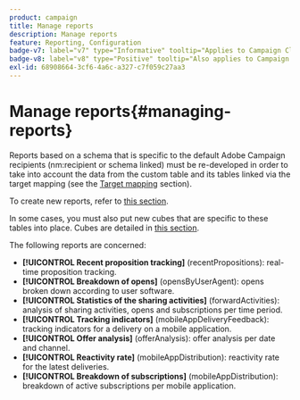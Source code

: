 ```yaml
---
product: campaign
title: Manage reports
description: Manage reports
feature: Reporting, Configuration
badge-v7: label="v7" type="Informative" tooltip="Applies to Campaign Classic v7"
badge-v8: label="v8" type="Positive" tooltip="Also applies to Campaign v8"
exl-id: 68908664-3cf6-4a6c-a327-c7f059c27aa3
---
```

# Manage reports{#managing-reports}

 

Reports based on a schema that is specific to the default Adobe Campaign recipients (nm:recipient or schema linked) must be re-developed in order to take into account the data from the custom table and its tables linked via the target mapping (see the [Target mapping](../../configuration/using/target-mapping.md) section).

To create new reports, refer to [this section](../../reporting/using/about-reports-creation-in-campaign.md).

In some cases, you must also put new cubes that are specific to these tables into place. Cubes are detailed in [this section](../../reporting/using/ac-cubes.md).

The following reports are concerned:

* **[!UICONTROL Recent proposition tracking]** (recentPropositions): real-time proposition tracking.
* **[!UICONTROL Breakdown of opens]** (opensByUserAgent): opens broken down according to user software.
* **[!UICONTROL Statistics of the sharing activities]** (forwardActivities): analysis of sharing activities, opens and subscriptions per time period.
* **[!UICONTROL Tracking indicators]** (mobileAppDeliveryFeedback): tracking indicators for a delivery on a mobile application.
* **[!UICONTROL Offer analysis]** (offerAnalysis): offer analysis per date and channel.
* **[!UICONTROL Reactivity rate]** (mobileAppDistribution): reactivity rate for the latest deliveries.
* **[!UICONTROL Breakdown of subscriptions]** (mobileAppDistribution): breakdown of active subscriptions per mobile application.

